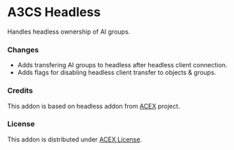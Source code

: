 # A3CS Headless
Handles headless ownership of AI groups.

### Changes
- Adds transfering AI groups to headless after headless client connection.
- Adds flags for disabling headless client transfer to objects & groups.

### Credits
This addon is based on headless addon from [ACEX](https://github.com/acemod/ACEX) project.

### License
This addon is distributed under [ACEX License](https://github.com/acemod/ACEX/blob/master/LICENSE).
